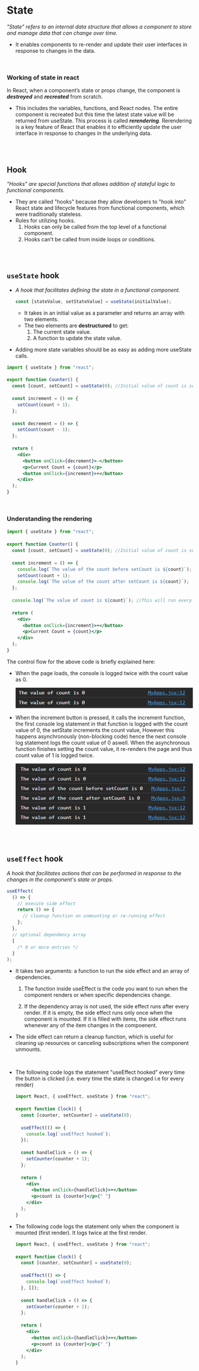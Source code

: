 # State

_"State" refers to an internal data structure that allows a component to store and manage data that can change over time._

- It enables components to re-render and update their user interfaces in response to changes in the data.

<br>

### Working of state in react

In React, when a component’s state or props change, the component is **_destroyed_** and **_recreated_** from scratch.

- This includes the variables, functions, and React nodes. The entire component is recreated but this time the latest state value will be returned from useState. This process is called **_rerendering_**. Rerendering is a key feature of React that enables it to efficiently update the user interface in response to changes in the underlying data.

<br>
<br>

## Hook

_"Hooks" are special functions that allows addition of stateful logic to functional components._

- They are called "hooks" because they allow developers to "hook into" React state and lifecycle features from functional components, which were traditionally stateless.
- Rules for utilizing hooks.
  1. Hooks can only be called from the top level of a functional component.
  1. Hooks can’t be called from inside loops or conditions.

<br>
<br>

## `useState` hook

- _A hook that facilitates defining the state in a functional component._

  ```jsx
  const [stateValue, setStateValue] = useState(initialValue);
  ```

  - It takes in an initial value as a parameter and returns an array with two elements.
  - The two elements are **destructured** to get:
    1. The current state value.
    1. A function to update the state value.

- Adding more state variables should be as easy as adding more useState calls.

```jsx
import { useState } from "react";

export function Counter() {
  const [count, setCount] = useState(0); //Initial value of count is set to 0.

  const increment = () => {
    setCount(count + 1);
  };

  const decrement = () => {
    setCount(count - 1);
  };

  return (
    <div>
      <button onClick={decrement}>-</button>
      <p>Current Count = {count}</p>
      <button onClick={increment}>+</button>
    </div>
  );
}
```

<br>

### Understanding the rendering

```jsx
import { useState } from "react";

export function Counter() {
  const [count, setCount] = useState(0); //Initial value of count is set to 0.

  const increment = () => {
    console.log(`The value of the count before setCount is ${count}`);
    setCount(count + 1);
    console.log(`The value of the count after setCount is ${count}`);
  };

  console.log(`The value of count is ${count}`); //This will run every time react renders the page.

  return (
    <div>
      <button onClick={increment}>+</button>
      <p>Current Count = {count}</p>
    </div>
  );
}
```

The control flow for the above code is briefly explained here:

- When the page loads, the console is logged twice with the count value as 0.

  ![state1](./_assets/state-1.png)

- When the increment button is pressed, it calls the increment function, the first console log statement in that function is logged with the count value of 0, the setState increments the count value, However this happens asynchronously (non-blocking code) hence the next console log statement logs the count value of 0 aswell. When the asynchronous function finishes setting the count value, it re-renders the page and thus count value of 1 is logged twice.

  ![state1](./_assets/state-2.png)

<br>
<br>

## `useEffect` hook

_A hook that facilitates actions that can be performed in response to the changes in the component's state or props._

```jsx
useEffect(
  () => {
    // execute side effect
    return () => {
      // cleanup function on unmounting or re-running effect
    };
  },
  // optional dependency array
  [
    /* 0 or more entries */
  ]
);
```

- It takes two arguments: a function to run the side effect and an array of dependencies.

  1. The function inside useEffect is the code you want to run when the component renders or when specific dependencies change.

  2. If the dependency array is not used, the side effect runs after every render. If it is empty, the side effect runs only once when the component is mounted. If it is filled with items, the side effect runs whenever any of the item changes in the compoenent.

- The side effect can return a cleanup function, which is useful for cleaning up resources or canceling subscriptions when the component unmounts.

<br>

- The following code logs the statement "useEffect hooked" every time the button is clicked (i.e. every time the state is changed i.e for every render)

  ```jsx
  import React, { useEffect, useState } from "react";

  export function Clock() {
    const [counter, setCounter] = useState(0);

    useEffect(() => {
      console.log(`useEffect hooked`);
    });

    const handleClick = () => {
      setCounter(counter + 1);
    };

    return (
      <div>
        <button onClick={handleClick}>+</button>
        <p>count is {counter}</p>{" "}
      </div>
    );
  }
  ```

- The following code logs the statement only when the component is mounted (first render). It logs twice at the first render.

  ```jsx
  import React, { useEffect, useState } from "react";

  export function Clock() {
    const [counter, setCounter] = useState(0);

    useEffect(() => {
      console.log(`useEffect hooked`);
    }, []);

    const handleClick = () => {
      setCounter(counter + 1);
    };

    return (
      <div>
        <button onClick={handleClick}>+</button>
        <p>count is {counter}</p>{" "}
      </div>
    );
  }
  ```
